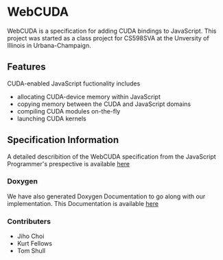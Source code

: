 # WebCUDA #

WebCUDA is a specification for adding CUDA bindings to JavaScript. This project
was started as a class project for CS598SVA at the Unversity of Illinois in
Urbana-Champaign.

## Features ##

CUDA-enabled JavaScript fuctionality includes

+ allocating CUDA-device memory within JavaScript
+ copying memory between the CUDA and JavaScript domains
+ compiling CUDA modules on-the-fly
+ launching CUDA kernels

## Specification Information ##

A detailed describition of the WebCUDA specification from the JavaScript Programmer's prespective is available [here](http://www.google.com)

### Doxygen ###

We have also generated Doxygen Documentation to go along with our implementation. This Documentation is available [here](http://www.google.com)


### Contributers ###
* Jiho Choi
* Kurt Fellows
* Tom Shull
